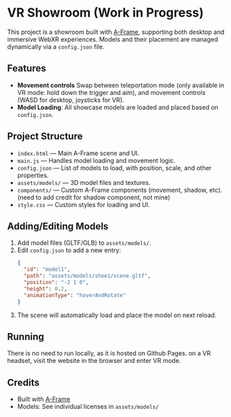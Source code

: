 # VR Showroom (Work in Progress)

This project is a showroom built with [A-Frame](https://aframe.io/), supporting both desktop and immersive WebXR experiences. Models and their placement are managed dynamically via a `config.json` file.

## Features
- **Movement controls** Swap between teleportation mode (only available in VR mode: hold down the trigger and aim), and movement controls (WASD for desktop, joysticks for VR).
- **Model Loading**: All showcase models are loaded and placed based on `config.json`.

## Project Structure

- `index.html` — Main A-Frame scene and UI.
- `main.js` — Handles model loading and movement logic.
- `config.json` — List of models to load, with position, scale, and other properties.
- `assets/models/` — 3D model files and textures.
- `components/` — Custom A-Frame components (movement, shadow, etc). (need to add credit for shadow component, not mine)
- `style.css` — Custom styles for loading and UI.

## Adding/Editing Models

1. Add model files (GLTF/GLB) to `assets/models/`.
2. Edit `config.json` to add a new entry:
   ```json
   {
     "id": "model1",
     "path": "assets/models/shoe1/scene.gltf",
     "position": "-2 1 0",
     "height": 0.2,
     "animationType": "hoverAndRotate"
   }
   ```
3. The scene will automatically load and place the model on next reload.

## Running

There is no need to run locally, as it is hosted on Github Pages. on a VR headset, visit the website in the browser and enter VR mode.

## Credits
- Built with [A-Frame](https://aframe.io/)
- Models: See individual licenses in `assets/models/`


